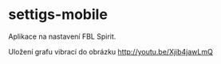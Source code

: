 settigs-mobile
==============

Aplikace na nastavení FBL Spirit.

Uložení grafu vibrací do obrázku http://youtu.be/Xjib4jawLmQ



